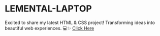 # LEMENTAL-LAPTOP
Excited to share my latest HTML & CSS project! Transforming ideas into beautiful web experiences. 💻✨ 
[Click Here](https://yashdatir1999.github.io/ELEMENTAL-LAPTOP/)
